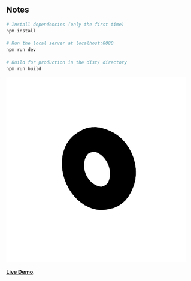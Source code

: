 ## Notes

``` bash
# Install dependencies (only the first time)
npm install

# Run the local server at localhost:8080
npm run dev

# Build for production in the dist/ directory
npm run build
```

<img src='Screenshot.png' width="480px">

[**Live Demo**](https://nodejs.org/en/download/).
